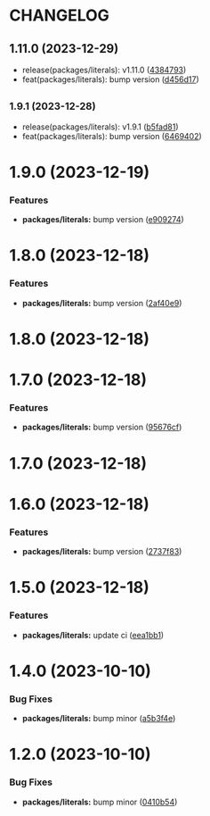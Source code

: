 # CHANGELOG

## 1.11.0 (2023-12-29)

* release(packages/literals): v1.11.0 ([4384793](https://github.mpi-internal.com/scmspain/frontend-all--pet-project-ts/commit/4384793))
* feat(packages/literals): bump version ([d456d17](https://github.mpi-internal.com/scmspain/frontend-all--pet-project-ts/commit/d456d17))



## <small>1.9.1 (2023-12-28)</small>

* release(packages/literals): v1.9.1 ([b5fad81](https://github.mpi-internal.com/scmspain/frontend-all--pet-project-ts/commit/b5fad81))
* feat(packages/literals): bump version ([6469402](https://github.mpi-internal.com/scmspain/frontend-all--pet-project-ts/commit/6469402))



# 1.9.0 (2023-12-19)


### Features

* **packages/literals:** bump version ([e909274](https://github.mpi-internal.com/scmspain/frontend-all--pet-project-ts/commit/e9092746a7930a790e9ad8c0759ac5c03e41e12f))



# 1.8.0 (2023-12-18)


### Features

* **packages/literals:** bump version ([2af40e9](https://github.mpi-internal.com/scmspain/frontend-all--pet-project-ts/commit/2af40e934757387b8103e9e6eb74035960ad76af))



# 1.8.0 (2023-12-18)



# 1.7.0 (2023-12-18)


### Features

* **packages/literals:** bump version ([95676cf](https://github.mpi-internal.com/scmspain/frontend-all--pet-project-ts/commit/95676cfa35a46ea94fd4ea8878eb730226e54e9f))



# 1.7.0 (2023-12-18)



# 1.6.0 (2023-12-18)


### Features

* **packages/literals:** bump version ([2737f83](https://github.mpi-internal.com/scmspain/frontend-all--pet-project-ts/commit/2737f83eda29f2ec861621ead351e47d6f679970))



# 1.5.0 (2023-12-18)


### Features

* **packages/literals:** update ci ([eea1bb1](https://github.mpi-internal.com/scmspain/frontend-all--pet-project-ts/commit/eea1bb1da36e15809943fd7f274b968c1b14c0fe))



# 1.4.0 (2023-10-10)


### Bug Fixes

* **packages/literals:** bump minor ([a5b3f4e](https://github.mpi-internal.com/scmspain/frontend-all--pet-project-ts/commit/a5b3f4e849f7d5096c45317cb3a4e0d6fe79c3b3))



# 1.2.0 (2023-10-10)


### Bug Fixes

* **packages/literals:** bump minor ([0410b54](https://github.mpi-internal.com/scmspain/frontend-all--pet-project-ts/commit/0410b54e90e5cfa2ba0be092b87baba1e0f121e2))